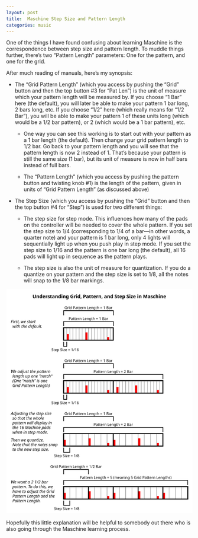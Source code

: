 ```yaml
---
layout: post
title:  Maschine Step Size and Pattern Length
categories: music
---
```


One of the things I have found confusing about learning Maschine is the 
correspondence between step size and pattern length. To muddle things further, 
there’s two “Pattern Length” parameters: One for the pattern, and one for the 
grid.

After much reading of manuals, here’s my synopsis:

*   The “Grid Pattern Length” (which you access by pushing the “Grid” button
    and then the top button #3 for “Pat Len”) is the unit of measure which your
    pattern length will be measured by. If you choose “1 Bar” here (the default),
    you will later be able to make your pattern 1 bar long, 2 bars long, etc. If
    you choose “1/2”  here (which really means for “1/2 Bar”), you will be able to
    make your pattern 1 of these units long (which would be a 1/2 bar pattern),
    or 2 (which would be a 1 bar pattern), etc.

    *   One way you can see this working is to start out with your pattern as a
        1 bar length (the default). Then change your grid pattern length to 1/2 bar. Go
        back to your pattern length and you will see that the pattern length is now 2
        instead of 1. That’s because your pattern is still the same size (1 bar), but
        its unit of measure is now in half bars instead of full bars.

    *   The “Pattern Length” (which you access by pushing the pattern button and
        twisting knob #1) is the length of the pattern, given in units of “Grid Pattern
        Length” (as discussed above)

*   The Step Size (which you access by pushing the “Grid” button and then the
    top button #4 for “Step”) is used for two different things:

    *   The step size for step mode. This influences how many of the pads on
        the controller will be needed to cover the whole pattern. If you set the step
        size to 1/4 (corresponding to 1/4 of a bar—in other words, a quarter note) and
        your pattern is 1 bar long, only 4 lights will sequentially light up when you
        push play in step mode. If you set the step size to 1/16 and the pattern is one
        bar long (the default), all 16 pads will light up in sequence as the pattern
        plays.

    *   The step size is also the unit of measure for quantization. If you do a
        quantize on your pattern and the step size is set to 1/8, all the notes will
        snap to the 1/8 bar markings.

<img class="centeredImage" src="/media/svg/maschine.svg"
     alt="Maschine Step Size and Pattern Length Diagram"/>

Hopefully this little explanation will be helpful to somebody out there who is 
also going through the Maschine learning process.